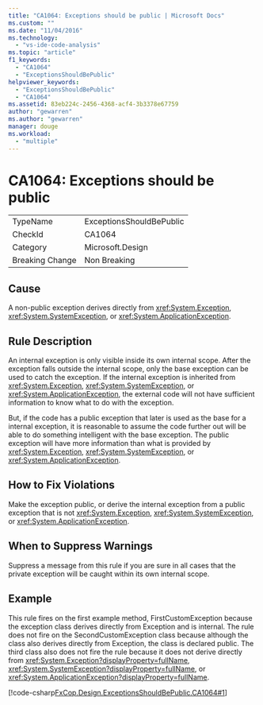 ```yaml
---
title: "CA1064: Exceptions should be public | Microsoft Docs"
ms.custom: ""
ms.date: "11/04/2016"
ms.technology: 
  - "vs-ide-code-analysis"
ms.topic: "article"
f1_keywords: 
  - "CA1064"
  - "ExceptionsShouldBePublic"
helpviewer_keywords: 
  - "ExceptionsShouldBePublic"
  - "CA1064"
ms.assetid: 83eb224c-2456-4368-acf4-3b3378e67759
author: "gewarren"
ms.author: "gewarren"
manager: douge
ms.workload: 
  - "multiple"
---
```

# CA1064: Exceptions should be public
|||  
|-|-|  
|TypeName|ExceptionsShouldBePublic|  
|CheckId|CA1064|  
|Category|Microsoft.Design|  
|Breaking Change|Non Breaking|  
  
## Cause  
 A non-public exception derives directly from <xref:System.Exception>, <xref:System.SystemException>, or <xref:System.ApplicationException>.  
  
## Rule Description  
 An internal exception is only visible inside its own internal scope. After the exception falls outside the internal scope, only the base exception can be used to catch the exception. If the internal exception is inherited from <xref:System.Exception>, <xref:System.SystemException>, or <xref:System.ApplicationException>, the external code will not have sufficient information to know what to do with the exception.  
  
 But, if the code has a public exception that later is used as the base for a internal exception, it is reasonable to assume the code further out will be able to do something intelligent with the base exception. The public exception will have more information than what is provided by <xref:System.Exception>, <xref:System.SystemException>, or <xref:System.ApplicationException>.  
  
## How to Fix Violations  
 Make the exception public, or derive the internal exception from a public exception that is not <xref:System.Exception>, <xref:System.SystemException>, or <xref:System.ApplicationException>.  
  
## When to Suppress Warnings  
 Suppress a message from this rule if you are sure in all cases that the private exception will be caught within its own internal scope.  
  
## Example  
 This rule fires on the first example method, FirstCustomException because the exception class derives directly from Exception and is internal. The rule does not fire on the SecondCustomException class because although the class also derives directly from Exception, the class is declared public. The third class also does not fire the rule because it does not derive directly from <xref:System.Exception?displayProperty=fullName>, <xref:System.SystemException?displayProperty=fullName>, or <xref:System.ApplicationException?displayProperty=fullName>.  
  
 [!code-csharp[FxCop.Design.ExceptionsShouldBePublic.CA1064#1](../code-quality/codesnippet/CSharp/ca1064-exceptions-should-be-public_1.cs)]
